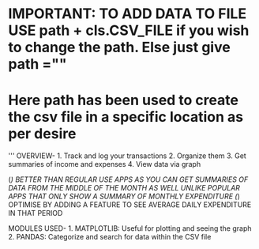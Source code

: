 # IMPORTANT: TO ADD DATA TO FILE USE path + cls.CSV_FILE if you wish to change the path. Else just give path =""
# Here path has been used to create the csv file in a specific location as per desire
'''
OVERVIEW-
    1. Track and log your transactions
    2. Organize them
    3. Get summaries of income and expenses
    4. View data via graph

(*) BETTER THAN REGULAR USE APPS AS YOU CAN GET SUMMARIES OF DATA FROM THE MIDDLE OF THE MONTH AS WELL
    UNLIKE POPULAR APPS THAT ONLY SHOW A SUMMARY OF MONTHLY EXPENDITURE
(*) OPTIMISE BY ADDING A FEATURE TO SEE AVERAGE DAILY EXPENDITURE IN THAT PERIOD

MODULES USED- 
    1. MATPLOTLIB: Useful for plotting and seeing the graph
    2. PANDAS: Categorize and search for data within the CSV file
